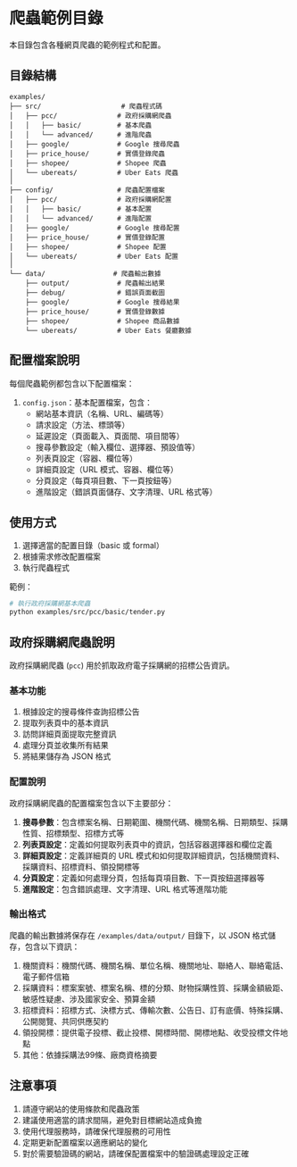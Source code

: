# 爬蟲範例目錄

本目錄包含各種網頁爬蟲的範例程式和配置。

## 目錄結構

```
examples/
├── src/                    # 爬蟲程式碼
│   ├── pcc/               # 政府採購網爬蟲
│   │   ├── basic/         # 基本爬蟲
│   │   └── advanced/      # 進階爬蟲
│   ├── google/            # Google 搜尋爬蟲
│   ├── price_house/       # 實價登錄爬蟲
│   ├── shopee/            # Shopee 爬蟲
│   └── ubereats/          # Uber Eats 爬蟲
│
├── config/                # 爬蟲配置檔案
│   ├── pcc/               # 政府採購網配置
│   │   ├── basic/         # 基本配置
│   │   └── advanced/      # 進階配置
│   ├── google/            # Google 搜尋配置
│   ├── price_house/       # 實價登錄配置
│   ├── shopee/            # Shopee 配置
│   └── ubereats/          # Uber Eats 配置
│
└── data/                 # 爬蟲輸出數據
    ├── output/            # 爬蟲輸出結果
    ├── debug/             # 錯誤頁面截圖
    ├── google/            # Google 搜尋結果
    ├── price_house/       # 實價登錄數據
    ├── shopee/            # Shopee 商品數據
    └── ubereats/          # Uber Eats 餐廳數據
```

## 配置檔案說明

每個爬蟲範例都包含以下配置檔案：

1. `config.json`：基本配置檔案，包含：
   - 網站基本資訊（名稱、URL、編碼等）
   - 請求設定（方法、標頭等）
   - 延遲設定（頁面載入、頁面間、項目間等）
   - 搜尋參數設定（輸入欄位、選擇器、預設值等）
   - 列表頁設定（容器、欄位等）
   - 詳細頁設定（URL 模式、容器、欄位等）
   - 分頁設定（每頁項目數、下一頁按鈕等）
   - 進階設定（錯誤頁面儲存、文字清理、URL 格式等）

## 使用方式

1. 選擇適當的配置目錄（basic 或 formal）
2. 根據需求修改配置檔案
3. 執行爬蟲程式

範例：
```bash
# 執行政府採購網基本爬蟲
python examples/src/pcc/basic/tender.py
```

## 政府採購網爬蟲說明

政府採購網爬蟲 (`pcc`) 用於抓取政府電子採購網的招標公告資訊。

### 基本功能

1. 根據設定的搜尋條件查詢招標公告
2. 提取列表頁中的基本資訊
3. 訪問詳細頁面提取完整資訊
4. 處理分頁並收集所有結果
5. 將結果儲存為 JSON 格式

### 配置說明

政府採購網爬蟲的配置檔案包含以下主要部分：

1. **搜尋參數**：包含標案名稱、日期範圍、機關代碼、機關名稱、日期類型、採購性質、招標類型、招標方式等
2. **列表頁設定**：定義如何提取列表頁中的資訊，包括容器選擇器和欄位定義
3. **詳細頁設定**：定義詳細頁的 URL 模式和如何提取詳細資訊，包括機關資料、採購資料、招標資料、領投開標等
4. **分頁設定**：定義如何處理分頁，包括每頁項目數、下一頁按鈕選擇器等
5. **進階設定**：包含錯誤處理、文字清理、URL 格式等進階功能

### 輸出格式

爬蟲的輸出數據將保存在 `/examples/data/output/` 目錄下，以 JSON 格式儲存，包含以下資訊：

1. 機關資料：機關代碼、機關名稱、單位名稱、機關地址、聯絡人、聯絡電話、電子郵件信箱
2. 採購資料：標案案號、標案名稱、標的分類、財物採購性質、採購金額級距、敏感性疑慮、涉及國家安全、預算金額
3. 招標資料：招標方式、決標方式、傳輸次數、公告日、訂有底價、特殊採購、公開閱覽、共同供應契約
4. 領投開標：提供電子投標、截止投標、開標時間、開標地點、收受投標文件地點
5. 其他：依據採購法99條、廠商資格摘要

## 注意事項

1. 請遵守網站的使用條款和爬蟲政策
2. 建議使用適當的請求間隔，避免對目標網站造成負擔
3. 使用代理服務時，請確保代理服務的可用性
4. 定期更新配置檔案以適應網站的變化
5. 對於需要驗證碼的網站，請確保配置檔案中的驗證碼處理設定正確
